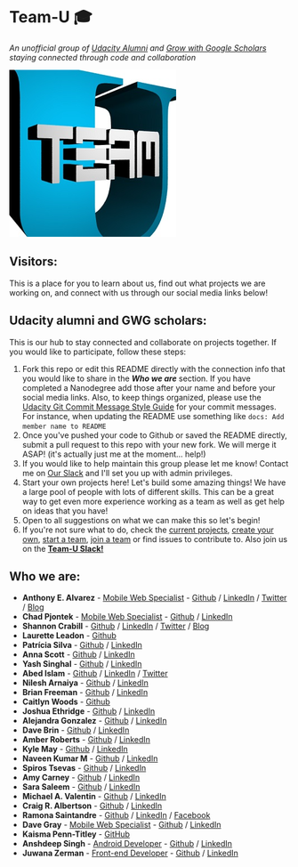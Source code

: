 # Team-U :mortar_board:
*An unofficial group of [Udacity Alumni](https://www.udacity.com/) and [Grow with Google Scholars](https://www.udacity.com/grow-with-google) staying connected through code and collaboration*

<img src="https://github.com/chadpjontek/resources/raw/master/images/team-u-logo.jpg" alt="Team-U logo">

## Visitors:
This is a place for you to learn about us, find out what projects we are working on, and connect with us through our social media links below!

## Udacity alumni and GWG scholars:
This is our hub to stay connected and collaborate on projects together. If you would like to participate, follow these steps:

1. Fork this repo or edit this README directly with the connection info that you would like to share in the ***Who we are*** section. If you have completed a Nanodegree add those after your name and before your social media links. Also, to keep things organized, please use the [Udacity Git Commit Message Style Guide](https://udacity.github.io/git-styleguide/) for your commit messages. For instance, when updating the README use something like `docs: Add member name to README`
2. Once you've pushed your code to Github or saved the README directly, submit a pull request to this repo with your new fork. We will merge it ASAP! (it's actually just me at the moment... help!)
3. If you would like to help maintain this group please let me know! Contact me on [Our Slack](https://team-u-devs.slack.com) and I'll set you up with admin privileges.
4. Start your own projects here! Let's build some amazing things! We have a large pool of people with lots of different skills. This can be a great way to get even more experience working as a team as well as get help on ideas that you have!
5. Open to all suggestions on what we can make this so let's begin!
6. If you're not sure what to do, check the [current projects](https://github.com/orgs/Team-U/projects), [create your own](https://github.com/orgs/Team-U/projects), [start a team](https://github.com/orgs/Team-U/teams), [join a team](https://github.com/orgs/Team-U/teams) or find issues to contribute to. Also join us on the [**Team-U Slack!**](https://join.slack.com/t/team-u-devs/shared_invite/enQtNDYwNzU3NjI4NzU0LTUwZmMzYjQ1ODIzYTI0NjE4N2Y2YTRkYmEzNTg5ZWVmODVmMTJhYmZiNjU1Y2M0ZmEyZGRiOWYwYjlhNjU1ZDY)

## Who we are:
* **Anthony E. Alvarez** - [Mobile Web Specialist](https://confirm.udacity.com/LK9QGTG5) - [Github](https://github.com/anthonyalvarez) / [LinkedIn](http://www.linkedin.com/in/aalvarez/) / [Twitter](https://twitter.com/AnthonyEAlvarez) / [Blog](http://AnthonyAlvarez.us)
* **Chad Pjontek** - [Mobile Web Specialist](https://confirm.udacity.com/PQPKPWKC) - [Github](https://github.com/chadpjontek) / [LinkedIn](https://www.linkedin.com/in/chad-pjontek/)
* **Shannon Crabill** - [Github](https://github.com/scrabill) / [LinkedIn](https://www.linkedin.com/in/shannoncrabill/) / [Twitter](https://twitter.com/shannon_crabill) / [Blog](https://shannoncrabill.com/blog/)
* **Laurette Leadon** - [Github](https://github.com/psittacine)
* **Patrícia Silva** - [Github](https://github.com/PlaySnowi) / [LinkedIn](https://www.linkedin.com/in/patriciarrsilva/)
* **Anna Scott** - [Github](https://github.com/forfireonly) / [LinkedIn](https://www.linkedin.com/in/anna-scott-developer)
* **Yash Singhal** - [Github](https://github.com/yashgyy) / [LinkedIn](https://www.linkedin.com/in/yashsinghaldev/)
* **Abed Islam** - [Github](https://github.com/notacouch) / [LinkedIn](https://www.linkedin.com/in/notacouch/) / [Twitter](https://twitter.com/notacouch)
* **Nilesh Arnaiya** - [Github](https://github.com/NileshArnaiya) / [LinkedIn](https://linkedin.com/in/nilesh-arnaiya-892150b0/)
* **Brian Freeman** - [Github](https://github.com/AtlantaDancer) / [LinkedIn](https://www.linkedin.com/in/brian-freeman-41763739/)
* **Caitlyn Woods** - [Github](https://github.com/catielynncodes)
* **Joshua Ethridge** - [Github](https://github.com/jethridge13) / [LinkedIn](https://www.linkedin.com/in/joshua-ethridge/)
* **Alejandra Gonzalez** - [Github](https://github.com/alejandra-gonzalez) / [LinkedIn](https://www.linkedin.com/in/alejandragonzalez2/)
* **Dave Brin** - [Github](https://github.com/davidjbrin) / [LinkedIn](https://www.linkedin.com/in/davidjbrin/)
* **Amber Roberts** - [Github](https://github.com/AmberRoberts/) / [LinkedIn](https://www.linkedin.com/in/amberrobertsvt/)
* **Kyle May** - [Github](https://github.com/kylelmay) / [LinkedIn](https://www.linkedin.com/in/kylelmay)
* **Naveen Kumar M** - [Github](https://github.com/Naveenkhasyap) / [LinkedIn](https://www.linkedin.com/in/naveen-kumar-m-6890a228/)
* **Spiros Tsevas** - [Github](https://github.com/spi-ros) / [LinkedIn](https://www.linkedin.com/in/spyridon-tsevas-2531b7155)
* **Amy Carney** - [Github](https://github.com/digilou) / [LinkedIn](https://www.linkedin.com/in/carneyamy/)
* **Sara Saleem** - [Github](https://github.com/ssaleem) / [LinkedIn](https://www.linkedin.com/in/saraasaleem/)
* **Michael A. Valentin** - [Github](https://github.com/mike1136) / [LinkedIn](https://www.linkedin.com/in/michael-valent%C3%ADn-12906aa2/)
* **Craig R. Albertson** - [Github](https://github.com/wildaces215) / [LinkedIn](https://www.linkedin.com/in/craig-a-7bb14715b/)
* **Ramona Saintandre** - [Github](https://github.com/thenewmona) / [LinkedIn](https://www.linkedin.com/in/ramona-saintandre/) / [Facebook](https://www.facebook.com/ramona.saintandre)
* **Dave Gray** - [Mobile Web Specialist](https://confirm.udacity.com/DFXPQNDC) - [Github](https://github.com/gitdagray) / [LinkedIn](https://www.linkedin.com/in/davidagray/)
* **Kaisma Penn-Titley** - [GitHub](https://github.com/bviengineer)
* **Anshdeep Singh** - [Android Developer](https://confirm.udacity.com/7GGDCXGQ) - [Github](https://github.com/ansh94) / [LinkedIn](https://www.linkedin.com/in/anshdeepsingh94/)
* **Juwana Zerman** - [Front-end Developer](https://graduation.udacity.com/nd001) - [Github](https://github.com/JZerman2018) / [LinkedIn](https://www.linkedin.com/in/juwana-zerman/)
